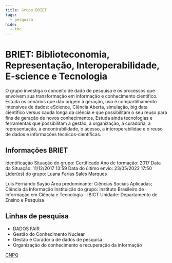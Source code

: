 ```yaml
---
title: Grupo BRIET
tags: 
  - pesquisa
hide:
  - toc
---
```


# BRIET: Biblioteconomia, Representação, Interoperabilidade, E-science e Tecnologia

O grupo investiga o conceito de dado de pesquisa e os processos que envolvem sua transformação em informação e conhecimento científico. Estuda os cenários que dão origem à geração, uso e compartilhamento intensivos de dados: eScience, Ciência Aberta, simulação, big data científico versus cauda longa da ciência e que possibilitam o seu reuso para fins de geração de novos conhecimentos, Estuda ainda tecnologias e ferramentas que possibilitam a gestão, a organização, a curadoria, a representação, a encontrabilidade, o acesso, a interoperabilidae e o reuso de dados e informações técnicos-científicas.

## Informações BRIET

Identificação
Situação do grupo:
Certificado
Ano de formação:
2017
Data da Situação:
11/12/2017 13:59
Data do último envio:
23/05/2022 17:50
Líder(es) do grupo:
Luana Farias Sales Marques

Luis Fernando Sayão
Área predominante:
Ciências Sociais Aplicadas; Ciência da Informação
Instituição do grupo:
Instituto Brasileiro de Informação em Ciência e Tecnologia - IBICT
Unidade:
Departamento de Ensino e Pesquisa

## Linhas de pesquisa
- DADOS FAIR
- Gestão do Conhecimento Nuclear
- Gestão e Curadoria de dados de pesquisa
- Organização do conhecimento e recuperação da informação

[CNPQ](http://dgp.cnpq.br/dgp/espelhogrupo/5689364231308349)

